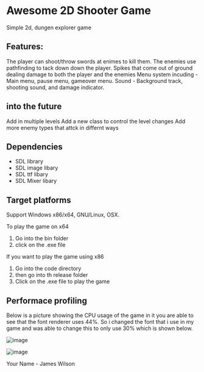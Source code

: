 <!-- ABOUT THE PROJECT -->
#  Awesome 2D Shooter Game

<!-- A screenshot of your game would be nice here... -->
Simple 2d, dungen explorer game


## Features:
The player can shoot/throw swords at enimes to kill them.
The enemies use pathfinding to tack down down the player.
Spikes that come out of ground dealing damage to both the player and the enemies
Menu system incuding - Main menu, pause menu, gameover menu.
Sound - Background track, shooting sound, and damage indicator.

## into the future
Add in multiple levels
Add a new class to control the level changes
Add more enemy types that attck in differnt ways

## Dependencies
* SDL library
* SDL image libary
* SDL ttf libary
* SDL Mixer libary

## Target platforms
Support Windows x86/x64, GNU/Linux, OSX.

To play the game on x64
1) Go into the bin folder
2) click on the .exe file

If you want to play the game using x86
1) Go into the code directory
2) then go into th release folder 
3) Click on the .exe file to play the game






## Performace profiling 

Below is a picture showing the CPU usage of the game in it you are able to see that the font renderer uses 44%. So i changed the font that i use in my game and was able to change this to only use 30% which is shown below.

![image](https://user-images.githubusercontent.com/71771303/144953298-d31ae096-07ea-4888-af96-2772a258fd34.png)

![image](https://user-images.githubusercontent.com/71771303/148455894-719aa5bb-acc7-40d5-a113-f4d39793054e.png)
















Your Name - James Wilson
